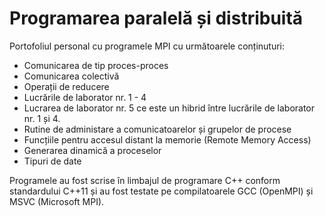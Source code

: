 # Programarea paralelă și distribuită
Portofoliul personal cu programele MPI cu următoarele conținuturi:

* Comunicarea de tip proces-proces
* Comunicarea colectivă
* Operații de reducere
* Lucrările de laborator nr. 1 - 4
* Lucrarea de laborator nr. 5 ce este un hibrid între lucrările de laborator nr. 1 și 4.
* Rutine de administare a comunicatoarelor și grupelor de procese
* Funcțiile pentru accesul distant la memorie (Remote Memory Access)
* Generarea dinamică a proceselor
* Tipuri de date

Programele au fost scrise în limbajul de programare C++ conform standardului C++11 și au fost testate pe compilatoarele GCC (OpenMPI) și MSVC (Microsoft MPI).

